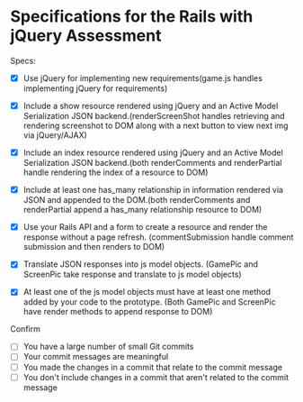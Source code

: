 # Specifications for the Rails with jQuery Assessment

Specs:
- [x] Use jQuery for implementing new requirements(game.js handles implementing jQuery for requirements)

- [x] Include a show resource rendered using jQuery and an Active Model Serialization JSON backend.(renderScreenShot handles retrieving and rendering screenshot to DOM along with a next button to view next img via jQuery/AJAX)

- [x] Include an index resource rendered using jQuery and an Active Model Serialization JSON backend.(both renderComments and renderPartial handle rendering the index of a resource to DOM)

- [x] Include at least one has_many relationship in information rendered via JSON and appended to the DOM.(both renderComments and renderPartial append a has_many relationship resource to DOM)

- [x] Use your Rails API and a form to create a resource and render the response without a page refresh. (commentSubmission handle comment submission and then renders to DOM)

- [x] Translate JSON responses into js model objects. (GamePic and ScreenPic take response and translate to js model objects)

- [x] At least one of the js model objects must have at least one method added by your code to the prototype. (Both GamePic and ScreenPic have render methods to append response to DOM)

Confirm
- [ ] You have a large number of small Git commits
- [ ] Your commit messages are meaningful
- [ ] You made the changes in a commit that relate to the commit message
- [ ] You don't include changes in a commit that aren't related to the commit message
